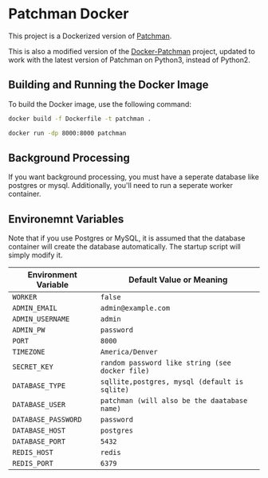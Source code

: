 # Patchman Docker

This project is a Dockerized version of [Patchman](https://github.com/furlongm/patchman). 

This is also a modified version of the [Docker-Patchman](https://github.com/uqlibrary/docker-patchman) project, updated to work with the latest version of Patchman on Python3, instead of Python2.

## Building and Running the Docker Image

To build the Docker image, use the following command:

```bash
docker build -f Dockerfile -t patchman .

docker run -dp 8000:8000 patchman
```

## Background Processing

If you want background processing, you must have a seperate database like postgres or mysql.
Additionally, you'll need to run a seperate worker container.


## Environemnt Variables

Note that if you use Postgres or MySQL, it is assumed that the database container will create the database automatically. The startup script will simply modify it.

| **Environment Variable** | **Default Value or Meaning** |
| ------------------------ | ----------------- |
| `WORKER`                 | `false`           |
| `ADMIN_EMAIL`            | `admin@example.com` |
| `ADMIN_USERNAME`         | `admin`           |
| `ADMIN_PW`               | `password`        |
| `PORT`                   | `8000`            |
| `TIMEZONE`               | `America/Denver`  |
| `SECRET_KEY`             | `random password like string (see docker file)` |
| `DATABASE_TYPE`          | `sqllite,postgres, mysql (default is sqlite)`         |
| `DATABASE_USER`          | `patchman (will also be the daatabase name)`        |
| `DATABASE_PASSWORD`      | `password`        |
| `DATABASE_HOST`          | `postgres`        |
| `DATABASE_PORT`          | `5432`            |
| `REDIS_HOST`             | `redis`           |
| `REDIS_PORT`             | `6379`            |